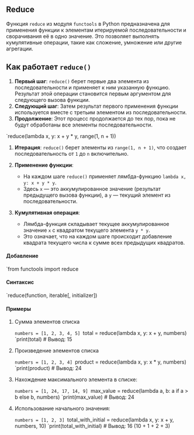

## Reduce

Функция `reduce` из модуля `functools` в Python предназначена для применения функции к элементам итерируемой последовательности и сворачивания её в одно значение. Это позволяет выполнять кумулятивные операции, такие как сложение, умножение или другие агрегации.

## Как работает `reduce()`

1. **Первый шаг**: `reduce()` берет первые два элемента из последовательности и применяет к ним указанную функцию. Результат этой операции становится первым аргументом для следующего вызова функции.
2. **Следующий шаг**: Затем результат первого применения функции используется вместе с третьим элементом из последовательности.
3. **Продолжение**: Этот процесс продолжается до тех пор, пока не будут обработаны все элементы последовательности.

`reduce(lambda x, y: x + y * y, range(1, n + 1))

1. **Итерация**: `reduce()` берет элементы из `range(1, n + 1)`, что создает последовательность от `1` до `n` включительно.
2. **Применение функции**:
    
    - На каждом шаге `reduce()` применяет лямбда-функцию `lambda x, y: x + y * y`.
    - Здесь `x` — это аккумулированное значение (результат предыдущего вызова функции), а `y` — текущий элемент из последовательности.
    
3. **Кумулятивная операция**:
    
    - Лямбда-функция складывает текущее аккумулированное значение `x` с квадратом текущего элемента `y * y`.
    - Это означает, что на каждом шаге происходит добавление квадрата текущего числа к сумме всех предыдущих квадратов.

#### Добавление

`from functools import reduce

#### Синтаксис

`reduce(function, iterable[, initializer])

#### Примеры

1. Сумма элементов списка

	`numbers = [1, 2, 3, 4, 5]
	`total = reduce(lambda x, y: x + y, numbers)
	`print(total)  # Вывод: 15

2. Произведение элементов списка

	`numbers = [1, 2, 3, 4]
	`product = reduce(lambda x, y: x * y, numbers)
	`print(product)  # Вывод: 24

3. Нахождение максимального элемента в списке:

	`numbers = [1, 24, 17, 14, 9]
	`max_value = reduce(lambda a, b: a if a > b else b, numbers)
	`print(max_value)  # Вывод: 24

4. Использование начального значения:

	`numbers = [1, 2, 3]
	`total_with_initial = reduce(lambda x, y: x + y, numbers, 10)
	`print(total_with_initial)  # Вывод: 16 (10 + 1 + 2 + 3)
